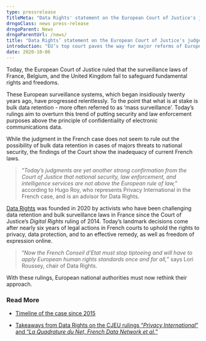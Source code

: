 ```yaml
---
type: pressrelease
TitleMeta: "Data Rights' statement on the European Court of Justice's judgements on France's “Loi Renseignement” 2015 and the UK's “Investigatory Powers Act” 2016"
drngoClass: news press-release 
drngoParent: News
drngoParentUrl: /news/
title: "Data Rights’ statement on the European Court of Justice's judgements on France's “Loi Renseignement” 2015 and the UK's “Investigatory Powers Act” 2016"
introduction: "EU’s top court paves the way for major reforms of European surveillance laws"
date: 2020-10-06
---
```



<p class="part" data-startline="75" data-endline="75">Today, the European Court of Justice ruled that the surveillance laws of France, Belgium, and the United Kingdom fail to safeguard fundamental rights and freedoms.</p><p class="part" data-startline="77" data-endline="77">These European surveillance systems, which began insidiously twenty years ago, have progressed relentlessly. To the point that what is at stake is bulk data retention - more often referred to as ‘mass surveillance’. Today’s rulings aim to overturn this trend of putting security and law enforcement purposes above the principle of confidentiality of electronic communications data.</p>

<p>While the judgment in the French case does not seem to rule out the possibility of bulk data retention in cases of majors threats to national security, the findings of the Court show the inadequacy of current French laws. </p>

<blockquote class="part" data-startline="79" data-endline="79">
<p>“<em>Today’s judgments are yet another strong confirmation from the Court of Justice that national security, law enforcement, and intelligence services are not above the European rule of law,</em>” according to Hugo Roy, who represents Privacy International in the French case, and is an advisor for Data Rights.</p>
</blockquote><p class="part" data-startline="81" data-endline="81"><a href="https://datarights.ngo" target="_blank" rel="noopener">Data Rights</a> was founded in 2020 by activists who have been challenging data retention and bulk surveillance laws in France since the Court of Justice’s <em>Digital Rights</em> ruling of 2014. Today’s landmark decisions come after nearly six years of legal actions in French courts to uphold the rights to privacy, data protection, and to an effective remedy, as well as freedom of expression online.</p><blockquote class="part" data-startline="83" data-endline="83">
<p>“<em>Now the French Conseil d’Etat must stop tiptoeing and will have to apply European human rights standards once and for all,</em>” says Lori Roussey, chair of Data Rights.</p>
</blockquote><p class="part" data-startline="85" data-endline="85">With these rulings, European national authorities must now rethink their approach.</p>

<h3>Read More</h3>


 - [Timeline of the case since 2015](/cases/dataretention/timeline)

 - [Takeaways from Data Rights on the CJEU rulings “<em>Privacy International</em>” and “<em>La Quadrature du Net, French Data Network et al.</em>”](/cases/dataretention/2020-10-eucj-takeaways)
